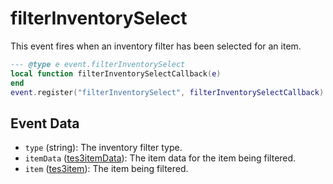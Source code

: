 # filterInventorySelect

This event fires when an inventory filter has been selected for an item.

```lua
--- @type e event.filterInventorySelect
local function filterInventorySelectCallback(e)
end
event.register("filterInventorySelect", filterInventorySelectCallback)
```

## Event Data

* `type` (string): The inventory filter type.
* `itemData` ([tes3itemData](../../types/tes3itemData)): The item data for the item being filtered.
* `item` ([tes3item](../../types/tes3item)): The item being filtered.

